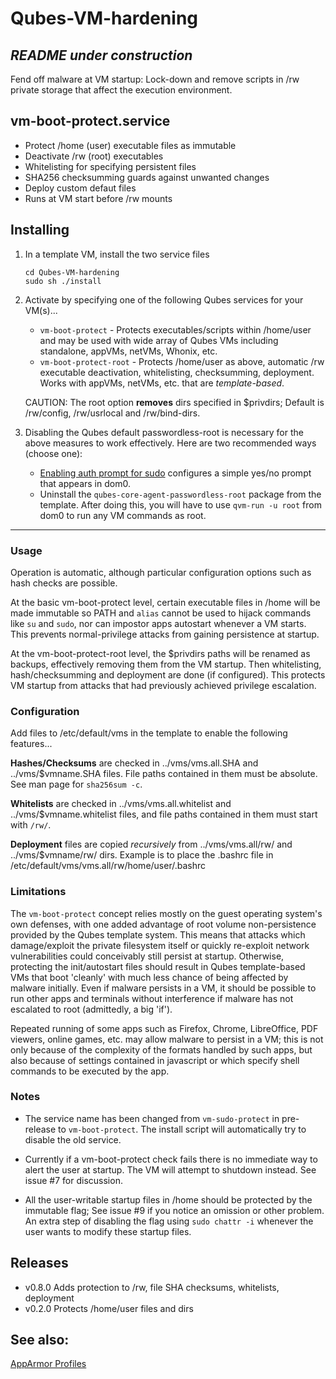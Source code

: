 # Qubes-VM-hardening
## *README under construction*
Fend off malware at VM startup: Lock-down and remove scripts in /rw private storage that affect the execution environment.

   

## vm-boot-protect.service
   * Protect /home (user) executable files as immutable
   * Deactivate /rw (root) executables
   * Whitelisting for specifying persistent files
   * SHA256 checksumming guards against unwanted changes
   * Deploy custom defaut files
   * Runs at VM start before /rw mounts


## Installing

1. In a template VM, install the two service files
   ```
   cd Qubes-VM-hardening
   sudo sh ./install
   ```

2. Activate by specifying one of the following Qubes services for your VM(s)...
   - `vm-boot-protect` - Protects executables/scripts within /home/user and may be used with wide array of Qubes VMs including standalone, appVMs, netVMs, Whonix, etc.
   - `vm-boot-protect-root` -  Protects /home/user as above, automatic /rw executable deactivation, whitelisting, checksumming, deployment. Works with appVMs, netVMs, etc. that are _template-based_.

   CAUTION: The root option **removes** dirs specified in $privdirs; Default is /rw/config, /rw/usrlocal and /rw/bind-dirs.

3. Disabling the Qubes default passwordless-root is necessary for the above measures to work effectively. Here are two recommended ways (choose one):
   - [Enabling auth prompt for sudo](https://www.qubes-os.org/doc/vm-sudo/#replacing-password-less-root-access-with-dom0-user-prompt) configures a simple yes/no prompt that appears in dom0.
   - Uninstall the `qubes-core-agent-passwordless-root` package from the template. After doing this, you will have to use `qvm-run -u root` from dom0 to run any VM commands as root.
   
---

### Usage

Operation is automatic, although particular configuration options such as hash checks are possible.

At the basic vm-boot-protect level, certain executable files in /home will be made immutable so PATH and `alias` cannot be used to hijack commands like `su` and `sudo`, nor can impostor apps autostart whenever a VM starts. This prevents normal-privilege attacks from gaining persistence at startup. 

At the vm-boot-protect-root level, the $privdirs paths will be renamed as backups, effectively removing them from the VM startup. Then whitelisting, hash/checksumming and deployment are done (if configured). This protects VM startup from attacks that had previously achieved privilege escalation.

### Configuration

Add files to /etc/default/vms in the template to enable the following features...

**Hashes/Checksums** are checked in ../vms/vms.all.SHA and ../vms/$vmname.SHA files. File paths contained in them must be absolute. See man page for `sha256sum -c`.

**Whitelists** are checked in ../vms/vms.all.whitelist and ../vms/$vmname.whitelist files, and file paths contained in them must start with `/rw/`.

**Deployment** files are copied _recursively_ from ../vms/vms.all/rw/ and ../vms/$vmname/rw/ dirs. Example is to place the .bashrc file in /etc/default/vms/vms.all/rw/home/user/.bashrc


### Limitations

The `vm-boot-protect` concept relies mostly on the guest operating system's own defenses, with one added advantage of root volume non-persistence provided by the Qubes template system. This means that attacks which damage/exploit the private filesystem itself or quickly re-exploit network vulnerabilities could conceivably still persist at startup. Otherwise, protecting the init/autostart files should result in Qubes template-based VMs that boot 'cleanly' with much less chance of being affected by malware initially. Even if malware persists in a VM, it should be possible to run other apps and terminals without interference if malware has not escalated to root (admittedly, a big 'if').

Repeated running of some apps such as Firefox, Chrome, LibreOffice, PDF viewers, online games, etc. may allow malware to persist in a VM; this is not only because of the complexity of the formats handled by such apps, but also because of settings contained in javascript or which specify shell commands to be executed by the app. 

### Notes

* The service name has been changed from `vm-sudo-protect` in pre-release to `vm-boot-protect`. The install script will automatically try to disable the old service.

* Currently if a vm-boot-protect check fails there is no immediate way to alert the user at startup. The VM will attempt to shutdown instead. See issue #7 for discussion.

* All the user-writable startup files in /home should be protected by the immutable flag; See issue #9 if you notice an omission or other problem. An extra step of disabling the flag using `sudo chattr -i` whenever the user wants to modify these startup files.
 
## Releases
- v0.8.0  Adds protection to /rw, file SHA checksums, whitelists, deployment
- v0.2.0  Protects /home/user files and dirs


## See also:

[AppArmor Profiles](https://github.com/tasket/AppArmor-Profiles)
